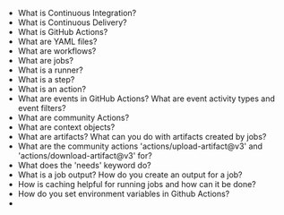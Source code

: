 - What is Continuous Integration?
- What is Continuous Delivery?
- What is GitHub Actions?
- What are YAML files?
- What are workflows?
- What are jobs?
- What is a runner?
- What is a step?
- What is an action?
- What are events in GitHub Actions? What are event activity types and event filters? 
- What are community Actions?
- What are context objects?
- What are artifacts? What can you do with artifacts created by jobs?
- What are the community actions 'actions/upload-artifact@v3' and 'actions/download-artifact@v3' for?
- What does the 'needs' keyword do?
- What is a job output? How do you create an output for a job?
- How is caching helpful for running jobs and how can it be done?
- How do you set environment variables in Github Actions?
- 